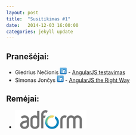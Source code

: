 ```yaml
---
layout: post
title:  "Susitikimas #1"
date:   2014-12-03 16:00:00
categories: jekyll update
---
```

## Pranešėjai:

 * Giedrius Nečionis [![LinkedIn](img/icon-linkedin.png)](https://lt.linkedin.com/pub/giedrius-necionis/11/919/1a1) - [AngularJS testavimas](http://slides.com/giedrius/angularjs-testing#/)
 * Simonas Jončys [![LinkedIn](img/icon-linkedin.png)](https://lt.linkedin.com/in/joncys) - [AngularJS the Right Way](https://speakerdeck.com/joncys/angularjs-the-right-way)

## Remėjai:

 * ![Adform](img/adform-logo.png)